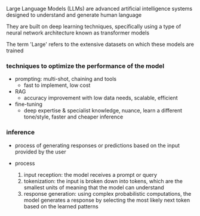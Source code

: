 Large Language Models (LLMs) are advanced artificial intelligence systems designed to understand and generate human language

They are built on deep learning techniques, specifically using a type of neural network architecture known as transformer models

The term 'Large' refers to the extensive datasets on which these models are trained

### techniques to optimize the performance of the model
- prompting: multi-shot, chaining and tools
  - fast to implement, low cost
- RAG
  - accuracy improvement with low data needs, scalable, efficient
- fine-tuning
  - deep expertise & specialist knowledge, nuance, learn a different tone/style, faster and cheaper inference

### inference

- process of generating responses or predictions based on the input provided by the user

- process
  1. input reception: the model receives a prompt or query
  2. tokenization: the input is broken down into tokens, which are the smallest units of meaning that the model can understand
  3. response generation: using complex probabilistic computations, the model generates a response by selecting the most likely next
     token based on the learned patterns

